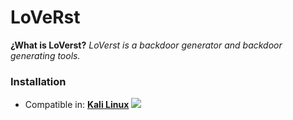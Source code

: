 # LoVeRst
**¿What is LoVerst?** *LoVerst is a backdoor generator and backdoor generating tools.*

### Installation

- Compatible in: [**Kali Linux**](https://kali.org) ![](https://www.kali.org/images/kali-logo.svg)
